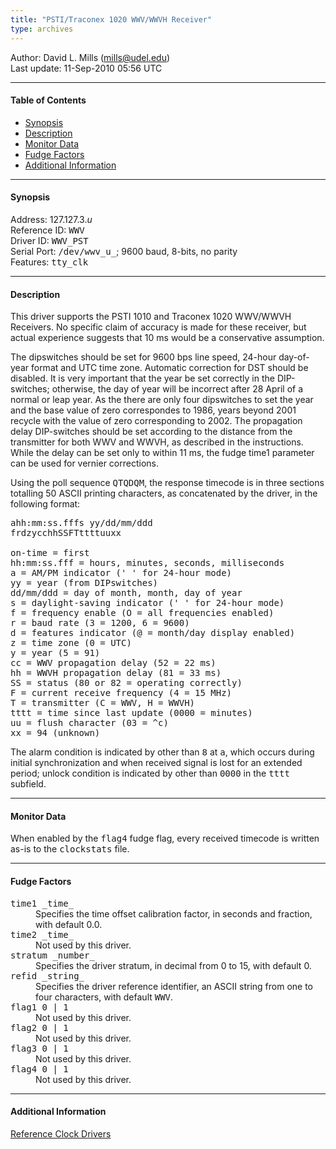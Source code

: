 ```yaml
---
title: "PSTI/Traconex 1020 WWV/WWVH Receiver"
type: archives
---
```


Author: David L. Mills (mills@udel.edu)  
Last update: 11-Sep-2010 05:56 UTC

* * *

#### Table of Contents

*   [Synopsis](/archives/drivers/driver3/#synopsis)
*   [Description](/archives/drivers/driver3/#description)
*   [Monitor Data](/archives/drivers/driver3/#monitor-data)
*   [Fudge Factors](/archives/drivers/driver3/#fudge-factors)
*   [Additional Information](/archives/drivers/driver3/#additional-information)

* * *

#### Synopsis

Address: 127.127.3._u_  
Reference ID: <tt>WWV</tt>  
Driver ID: <tt>WWV_PST</tt>  
Serial Port: <tt>/dev/wwv_u_</tt>; 9600 baud, 8-bits, no parity  
Features: <tt>tty_clk</tt>

* * *

#### Description

This driver supports the PSTI 1010 and Traconex 1020 WWV/WWVH Receivers. No specific claim of accuracy is made for these receiver, but actual experience suggests that 10 ms would be a conservative assumption.

The dipswitches should be set for 9600 bps line speed, 24-hour day-of-year format and UTC time zone. Automatic correction for DST should be disabled. It is very important that the year be set correctly in the DIP-switches; otherwise, the day of year will be incorrect after 28 April of a normal or leap year. As the there are only four dipswitches to set the year and the base value of zero correspondes to 1986, years beyond 2001 recycle with the value of zero corresponding to 2002\. The propagation delay DIP-switches should be set according to the distance from the transmitter for both WWV and WWVH, as described in the instructions. While the delay can be set only to within 11 ms, the fudge time1 parameter can be used for vernier corrections.

Using the poll sequence <tt>QTQDQM</tt>, the response timecode is in three sections totalling 50 ASCII printing characters, as concatenated by the driver, in the following format:

<pre>ahh:mm:ss.fffs<cr> yy/dd/mm/ddd<cr>
frdzycchhSSFTttttuuxx<cr>

on-time = first <cr>
hh:mm:ss.fff = hours, minutes, seconds, milliseconds
a = AM/PM indicator (' ' for 24-hour mode)
yy = year (from DIPswitches)
dd/mm/ddd = day of month, month, day of year
s = daylight-saving indicator (' ' for 24-hour mode)
f = frequency enable (O = all frequencies enabled)
r = baud rate (3 = 1200, 6 = 9600)
d = features indicator (@ = month/day display enabled)
z = time zone (0 = UTC)
y = year (5 = 91)
cc = WWV propagation delay (52 = 22 ms)
hh = WWVH propagation delay (81 = 33 ms)
SS = status (80 or 82 = operating correctly)
F = current receive frequency (4 = 15 MHz)
T = transmitter (C = WWV, H = WWVH)
tttt = time since last update (0000 = minutes)
uu = flush character (03 = ^c)
xx = 94 (unknown)</pre>

The alarm condition is indicated by other than <tt>8</tt> at <tt>a</tt>, which occurs during initial synchronization and when received signal is lost for an extended period; unlock condition is indicated by other than <tt>0000</tt> in the <tt>tttt</tt> subfield.

* * *

#### Monitor Data

When enabled by the <tt>flag4</tt> fudge flag, every received timecode is written as-is to the <tt>clockstats</tt> file.

* * *

#### Fudge Factors

<dl>

<dt><tt>time1 _time_</tt></dt>

<dd>Specifies the time offset calibration factor, in seconds and fraction, with default 0.0.</dd>

<dt><tt>time2 _time_</tt></dt>

<dd>Not used by this driver.</dd>

<dt><tt>stratum _number_</tt></dt>

<dd>Specifies the driver stratum, in decimal from 0 to 15, with default 0.</dd>

<dt><tt>refid _string_</tt></dt>

<dd>Specifies the driver reference identifier, an ASCII string from one to four characters, with default <tt>WWV</tt>.</dd>

<dt><tt>flag1 0 | 1</tt></dt>

<dd>Not used by this driver.</dd>

<dt><tt>flag2 0 | 1</tt></dt>

<dd>Not used by this driver.</dd>

<dt><tt>flag3 0 | 1</tt></dt>

<dd>Not used by this driver.</dd>

<dt><tt>flag4 0 | 1</tt></dt>

<dd>Not used by this driver.</dd>

</dl>

* * *

#### Additional Information

[Reference Clock Drivers](/archives/4.2.8-series/refclock)
